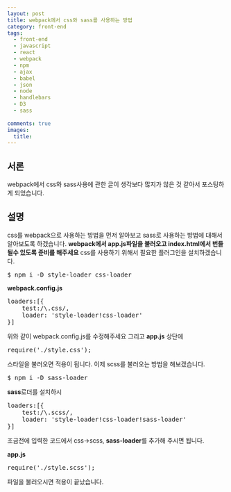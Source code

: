 ```yaml
---
layout: post
title: webpack에서 css와 sass를 사용하는 방법
category: front-end
tags:
  - front-end
  - javascript
  - react
  - webpack
  - npm
  - ajax
  - babel
  - json
  - node
  - handlebars
  - D3
  - sass
  
comments: true
images:
  title: 
---
```


## 서론  
webpack에서 css와 sass사용에 관한 글이 생각보다 많지가 않은 것 같아서 포스팅하게 되었습니다.


<!--more-->

## 설명
css를 webpack으로 사용하는 방법을 먼저 알아보고 sass로 사용하는 방법에 대해서 알아보도록 
하겠습니다. **webpack에서 app.js파일을 불러오고 index.html에서 번들 될수 있도록 준비를 해주세요**
css를 사용하기 위해서 필요한 플러그인을 설치하겠습니다.
<pre class="brush:js">
$ npm i -D style-loader css-loader
</pre>
**webpack.config.js**
<pre class="brush:js">
loaders:[{
    test:/\.css/,
    loader: 'style-loader!css-loader'
}]
</pre>
위와 같이 webpack.config.js를 수정해주세요 그리고 **app.js** 상단에
<pre class="brush:js">
require('./style.css');
</pre>
스타일을 불러오면 적용이 됩니다. 이제 scss를 불러오는 방법을 해보겠습니다.
<pre class="brush:js">
$ npm i -D sass-loader
</pre>
**sass**로더를 설치하시
<pre class="brush:js">
loaders:[{
    test:/\.scss/,
    loader: 'style-loader!css-loader!sass-loader'
}]
</pre>
조금전에 입력한 코드에서 css->scss, **sass-loader**를 추가해 주시면 됩니다.

**app.js**
<pre class="brush:js">
require('./style.scss');
</pre>
파일을 불러오시면 적용이 끝났습니다.

<!-- <pre class="brush:js"></pre> -->
<!-- ![test이미지]({{site.url}}/images/es6.jpg) -->
